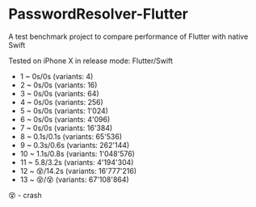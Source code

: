 # PasswordResolver-Flutter

A test benchmark project to compare performance of Flutter with native Swift

Tested on iPhone X in release mode:
Flutter/Swift
- 1 ~ 0s/0s (variants: 4)
- 2 ~ 0s/0s (variants: 16)
- 3 ~ 0s/0s (variants: 64)
- 4 ~ 0s/0s (variants: 256)
- 5 ~ 0s/0s (variants: 1'024)
- 6 ~ 0s/0s (variants: 4'096)
- 7 ~ 0s/0s (variants: 16'384)
- 8 ~ 0.1s/0.1s (variants: 65'536)
- 9 ~ 0.3s/0.6s (variants: 262'144) 
- 10 ~ 1.1s/0.8s (variants: 1'048'576)
- 11 ~ 5.8/3.2s (variants: 4'194'304)
- 12 ~ 😵/14.2s (variants: 16'777'216)
- 13 ~ 😵/😵 (variants: 67'108'864)


😵 - crash 